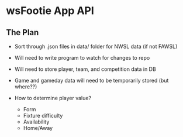 # wsFootie App API

## The Plan

- Sort through .json files in data/ folder for NWSL data (if not FAWSL)

- Will need to write program to watch for changes to repo

- Will need to store player, team, and competition data in DB

- Game and gameday data will need to be temporarily stored (but where??)

- How to determine player value?
  - Form
  - Fixture difficulty
  - Availability
  - Home/Away
